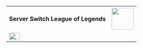 <table>
  <tbody>
    <tr><td><h4>Server Switch League of Legends</h4></td>
      <td><img width=60 height=60 src="https://raw.githubusercontent.com/krot777/SS-LoL/master/images/Icon.ico"></td>
       <tr> </tr>
    <td><img width=33% height=20% src="https://i4.imageban.ru/out/2019/04/02/442b0e067c75bf7fa31ab65f9ace8106.png"></td>

  </tbody>

<table>
  <tbody>
    <tr>

  </tbody>
</table> 
